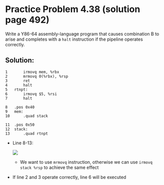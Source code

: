 # Practice Problem 4.38 (solution page 492)
Write a Y86-64 assembly-language program that causes combination B to arise and completes with a `halt` instruction if the pipeline operates correctly.

## Solution:
<!-- ```
    call proc
    halt

proc:
    pushq %rsp
    mrmovq 0(%rsp), %rsp
    ret
``` -->

```
1       irmovq mem, %rbx
2       mrmovq 0(%rbx), %rsp
3       ret
4       halt
5   rtnpt:
6       irmovq $5, %rsi 
7       halt

8   .pos 0x40
9   mem:
10      .quad stack

11  .pos 0x50
12  stack:
13      .quad rtnpt
```

- Line 8-13:

    ![](./images/4.38.png)
    - We want to use `mrmovq` instruction, otherwise we can use `irmovq stack %rsp` to achieve the same effect 

- If line 2 and 3 operate correctly, line 6 will be executed

